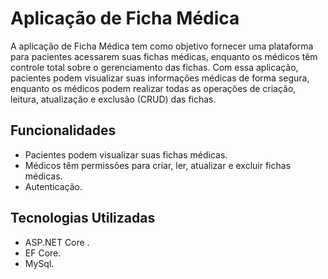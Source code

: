 # Aplicação de Ficha Médica
A aplicação de Ficha Médica tem como objetivo fornecer uma plataforma para pacientes acessarem suas fichas médicas, enquanto os médicos têm controle total sobre o gerenciamento das fichas. Com essa aplicação, pacientes podem visualizar suas informações médicas de forma segura, enquanto os médicos podem realizar todas as operações de criação, leitura, atualização e exclusão (CRUD) das fichas.

## Funcionalidades
- Pacientes podem visualizar suas fichas médicas.
- Médicos têm permissões para criar, ler, atualizar e excluir fichas médicas.
- Autenticação.
  
## Tecnologias Utilizadas
- ASP.NET Core .
- EF Core.
- MySql.
